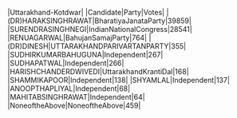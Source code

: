  
|Uttarakhand-Kotdwar|
|Candidate|Party|Votes|
|(DR)HARAKSINGHRAWAT|BharatiyaJanataParty|39859|
|SURENDRASINGHNEGI|IndianNationalCongress|28541|
|RENUAGARWAL|BahujanSamajParty|764|
|(DR)DINESH|UTTARAKHANDPARIVARTANPARTY|355|
|SUDHIRKUMARBAHUGUNA|Independent|267|
|SUDHAPATWAL|Independent|266|
|HARISHCHANDERDWIVEDI|UttarakhandKrantiDal|168|
|SHAMMIKAPOOR|Independent|138|
|SHYAMLAL|Independent|137|
|ANOOPTHAPLIYAL|Independent|68|
|MAHITABSINGHRAWAT|Independent|64|
|NoneoftheAbove|NoneoftheAbove|459|

